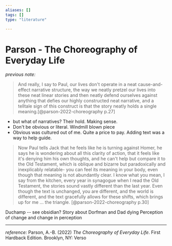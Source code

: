 ```yaml
---
aliases: []
tags: []
type: "literature"

---
```


# Parson - The Choreography of Everyday Life

_previous note:_


> And really, I say to Paul, our lives don't operate in a neat cause-and-effect narrative structure, the way we neatly pretzel our lives into these neat linear stories and then neatly defend ourselves against anything that defies our highly constructed neat narrative, and a telltale sign of this construct is that the story neatly holds a single meaning.[@parson-2022-choreography p.27]

- but what of narratives? Their hold. Making sense. 
- Don't be obvious or literal. Windmill blown piece 
- Obvious was cultured out of me. Quite a price to pay. Adding text was a way to help guide.  

> Now Paul tells Jack that he feels like he is turning against Homer, he says he is wondering about all this clarity of action, that it feels like it's denying him his own thoughts, and he can't help but compare it to the Old Testament, which is oblique and bizarre but paradoxically and inexplicably relatable- you can feel its meaning in your body, even though that meaning is not abundantly clear. I know what you mean, I say from the kitchen, every year in synagogue when I read the Old Testament, the stories sound vastly different than the last year. Even though the text is unchanged, you are different, and the world is different, and the text gracefully allows for these shifts, which brings up for me ... the triangle. [@parson-2022-choreography p.30]

Duchamp -- see obsidian? 
Story about Dorfman and Dad dying 
Perception of change and change in perception 



---
_reference:_ Parson, A.-B. (2022) _The Choreography of Everyday Life_. First Hardback Edition. Brooklyn, NY: Verso